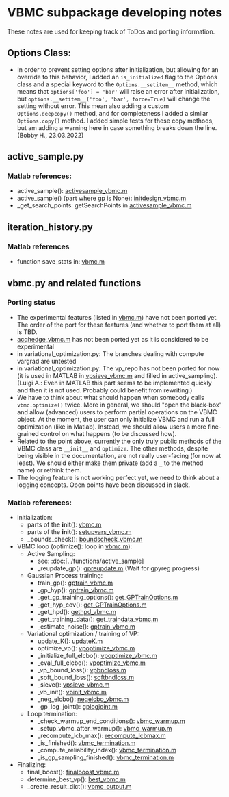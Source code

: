 # VBMC subpackage developing notes

These notes are used for keeping track of ToDos and porting information.

## Options Class:
- In order to prevent setting options after initialization, but allowing for an override to this behavior, I added an `is_initialized` flag to the Options class and a special keyword to the `Options.__setitem__` method, which means that `options['foo'] = 'bar'` will raise an error after initialization, but `options.__setitem__('foo', 'bar', force=True)` will change the setting without error. This mean also adding a custom `Options.deepcopy()` method, and for completeness I added a similar `Options.copy()` method. I added simple tests for these copy methods, but am adding a warning here in case something breaks down the line. (Bobby H., 23.03.2022)

## active_sample.py

### Matlab references:
- active_sample(): [activesample_vbmc.m](https://github.com/acerbilab/vbmc/blob/master/private/activesample_vbmc.m)
- active_sample() (part where gp is None): [initdesign_vbmc.m](https://github.com/acerbilab/vbmc/blob/master/misc/initdesign_vbmc.m)
- _get_search_points: getSearchPoints in [activesample_vbmc.m](https://github.com/acerbilab/vbmc/blob/master/private/activesample_vbmc.m)

## iteration_history.py

### Matlab references
-  function save_stats in: [vbmc.m](https://github.com/acerbilab/vbmc/blob/master/vbmc.m)

## vbmc.py and related functions

### Porting status
- The experimental features (listed in [vbmc.m](https://github.com/acerbilab/vbmc/blob/master/vbmc.m)) have not been ported yet. The order of the port for these features (and whether to port them at all) is TBD.
 - [acqhedge_vbmc.m](https://github.com/acerbilab/vbmc/blob/master/private/acqhedge_vbmc.m) has not been ported yet as it is considered to be experimental
- in variational_optimization.py: The branches dealing with compute vargrad are untested
- in variational_optimization.py: The vp_repo has not been ported for now (it is used in MATLAB in [vpsieve_vbmc.m](https://github.com/acerbilab/vbmc/blob/master/misc/vpsieve_vbmc.m) and filled in active_sampling). (Luigi A.: Even in MATLAB this part seems to be implemented quickly and then it is not used. Probably could benefit from rewriting.)
- We have to think about what should happen when somebody calls `vbmc.optimize()` twice. More in general, we should "open the black-box" and allow (advanced) users to perform partial operations on the VBMC object. At the moment, the user can only initialize VBMC and run a full optimization (like in Matlab). Instead, we should allow users a more fine-grained control on what happens (to be discussed how).
- Related to the point above, currently the only truly public methods of the VBMC class are `__init__` and `optimize`. The other methods, despite being visible in the documentation, are not really user-facing (for now at least). We should either make them private (add a `_` to the method name) or rethink them.
- The logging feature is not working perfect yet, we need to think about a logging concepts. Open points have been discussed in slack.

### Matlab references:
- initialization:
     - parts of the __init__(): [vbmc.m](https://github.com/acerbilab/vbmc/blob/master/vbmc.m)
     - parts of the __init__(): [setupvars_vbmc.m](https://github.com/acerbilab/vbmc/blob/master/misc/setupvars_vbmc.m)
     - _bounds_check(): [boundscheck_vbmc.m](https://github.com/acerbilab/vbmc/blob/master/misc/boundscheck_vbmc.m)
- VBMC loop (optimize(): loop in [vbmc.m](https://github.com/acerbilab/vbmc/blob/master/vbmc.m)):
     - Active Sampling:
          - see: :doc:[../functions/active_sample]
          - _reupdate_gp(): [gpreupdate.m](https://github.com/acerbilab/vbmc/blob/master/misc/gpreupdate.m) (Wait for gpyreg progress)
     - Gaussian Process training:
          - train_gp(): [gptrain_vbmc.m](https://github.com/acerbilab/vbmc/blob/master/misc/gptrain_vbmc.m)
          - _gp_hyp(): [gptrain_vbmc.m](https://github.com/acerbilab/vbmc/blob/master/misc/gptrain_vbmc.m)
          - _get_gp_training_options(): [get_GPTrainOptions.m](https://github.com/acerbilab/vbmc/blob/master/misc/get_GPTrainOptions.m)
          - _get_hyp_cov(): [get_GPTrainOptions.m](https://github.com/acerbilab/vbmc/blob/master/misc/get_GPTrainOptions.m)
          - _get_hpd(): [gethpd_vbmc.m](https://github.com/acerbilab/vbmc/blob/master/misc/gethpd_vbmc.m)
          - _get_training_data(): [get_traindata_vbmc.m](https://github.com/acerbilab/vbmc/blob/master/misc/get_traindata_vbmc.m)
          - _estimate_noise(): [gptrain_vbmc.m](https://github.com/acerbilab/vbmc/blob/master/misc/gptrain_vbmc.m)
     - Variational optimization / training of VP:
          - update_K(): [updateK.m](https://github.com/acerbilab/vbmc/blob/master/private/updateK.m)
          - optimize_vp(): [vpoptimize_vbmc.m](https://github.com/acerbilab/vbmc/blob/master/misc/vpoptimize_vbmc.m)
          - _initialize_full_elcbo(): [vpoptimize_vbmc.m](https://github.com/acerbilab/vbmc/blob/master/misc/vpoptimize_vbmc.m)
          - _eval_full_elcbo(): [vpoptimize_vbmc.m](https://github.com/acerbilab/vbmc/blob/master/misc/vpoptimize_vbmc.m)
          - _vp_bound_loss(): [vpbndloss.m](https://github.com/acerbilab/vbmc/blob/master/misc/vpbndloss.m)
          - _soft_bound_loss(): [softbndloss.m](https://github.com/acerbilab/vbmc/blob/master/utils/softbndloss.m)
          - _sieve(): [vpsieve_vbmc.m](https://github.com/acerbilab/vbmc/blob/master/misc/vpsieve_vbmc.m)
          - _vb_init(): [vbinit_vbmc.m](https://github.com/acerbilab/vbmc/blob/master/misc/vbinit_vbmc.m)
          - _neg_elcbo(): [negelcbo_vbmc.m](https://github.com/acerbilab/vbmc/blob/master/misc/negelcbo_vbmc.m)
          - _gp_log_joint(): [gplogjoint.m](https://github.com/acerbilab/vbmc/blob/master/misc/gplogjoint.m)
     - Loop termination:
          - _check_warmup_end_conditions(): [vbmc_warmup.m](https://github.com/acerbilab/vbmc/blob/master/private/vbmc_warmup.m)
          - _setup_vbmc_after_warmup(): [vbmc_warmup.m](https://github.com/acerbilab/vbmc/blob/master/private/vbmc_warmup.m)
          - _recompute_lcb_max(): [recompute_lcbmax.m](https://github.com/acerbilab/vbmc/blob/master/private/recompute_lcbmax.m)
          - _is_finished(): [vbmc_termination.m](https://github.com/acerbilab/vbmc/blob/master/private/vbmc_termination.m)
          - _compute_reliability_index(): [vbmc_termination.m](https://github.com/acerbilab/vbmc/blob/master/private/vbmc_termination.m)
          - _is_gp_sampling_finished(): [vbmc_termination.m](https://github.com/acerbilab/vbmc/blob/master/private/vbmc_termination.m)
- Finalizing:
     - final_boost(): [finalboost_vbmc.m](https://github.com/acerbilab/vbmc/blob/master/misc/finalboost_vbmc.m)
     - determine_best_vp(): [best_vbmc.m](https://github.com/acerbilab/vbmc/blob/master/misc/best_vbmc.m)
     - _create_result_dict(): [vbmc_output.m](https://github.com/acerbilab/vbmc/blob/master/private/vbmc_output.m)
